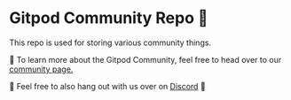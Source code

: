 # Gitpod Community Repo 🧡

This repo is used for storing various community things.

🔖 To learn more about the Gitpod Community, feel free to head over to our [community page.](https://www.gitpod.io/community)

🦩 Feel free to also hang out with us over on [Discord](https://www.gitpod.io/chat) 🦩
